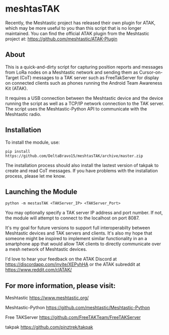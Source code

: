 # meshtasTAK
Recently, the Meshtastic project has released their own plugin for ATAK, which may be more useful to you than this script that is no longer maintained.  You can find the official ATAK plugin from the Meshtastic project at:
https://github.com/meshtastic/ATAK-Plugin

## About
This is a quick-and-dirty script for capturing position reports and messages from LoRa nodes on a Meshtastic network and sending them as Cursor-on-Target (CoT) messages to a TAK server such as FreeTakServer for display on connected clients such as phones running the Android Team Awareness Kit (ATAK).

It requires a USB connection between the Meshtastic device and the device running the script as well as a TCP/IP network connection to the TAK server. The script uses the Meshtastic-Python API to communicate with the Meshtastic radio.

## Installation
To install the module, use:

`pip install https://github.com/DeltaBravo15/meshtasTAK/archive/master.zip`

The installation process should also install the lastest version of takpak to create and read CoT messages. If you have problems with the installation process, please let me know.

## Launching the Module
`python -m mestasTAK <TAKServer_IP> <TAKServer_Port>`

You may optionally specify a TAK server IP address and port number. If not, the module will attempt to connect to the localhost on port 8087.

It's my goal for future versions to support full interoperabilty between Meshtastic devices and TAK servers and clients. It's also my hope that someone might be inspired to implement similar functionality in an a smartphone app that would allow TAK clients to directly communicate over a mesh network of Meshtastic devices.

I'd love to hear your feedback on the ATAK Discord at https://discordapp.com/invite/XEPyhHA or the ATAK subreddit at https://www.reddit.com/r/ATAK/

## For more information, please visit:
Meshtastic https://www.meshtastic.org/

Meshtastic-Python https://github.com/meshtastic/Meshtastic-Python

Free TAKServer https://github.com/FreeTAKTeam/FreeTAKServer

takpak https://github.com/pinztrek/takpak
